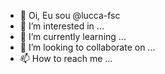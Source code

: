 - 👋 Oi, Eu sou @lucca-fsc
- 👀 I’m interested in ...
- 🌱 I’m currently learning ...
- 💞️ I’m looking to collaborate on ...
- 📫 How to reach me ...

<!---
lucca-fsc/lucca-fsc is a ✨ special ✨ repository because its `README.md` (this file) appears on your GitHub profile.
You can click the Preview link to take a look at your changes.
--->
